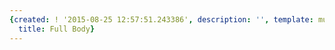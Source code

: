 ```yaml
---
{created: ! '2015-08-25 12:57:51.243386', description: '', template: muscle.html,
  title: Full Body}
---
```

